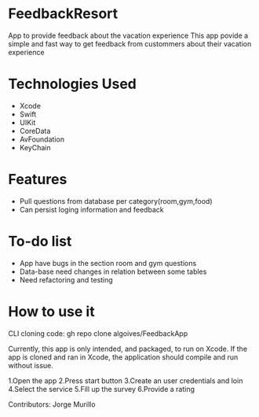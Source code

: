 
<h1>FeedbackResort</h1>
App to provide feedback about the vacation experience 
This app povide a simple and fast way to get feedback from custommers about their vacation experience

<h1>Technologies Used</h1>

<ul>
  <li>Xcode</li>
  <li>Swift</li>
  <li>UIKit</li>
  <li>CoreData</li>
  <li>AvFoundation</li>
  <li>KeyChain</li>
  </ul>

<h1>Features</h1>
<ul>
  <li>Pull questions from database per category(room,gym,food)</li>
  <li>Can persist loging information and feedback</li>
</ul>

 <h1>To-do list</h1>
 <ul>
  <li>App have bugs in the section room and gym questions </li>
  <li>Data-base need changes in relation between some tables</li>
  <li>Need refactoring and testing </li>
  </Ul>
  
<h1>How to use it</h1>

CLI cloning code: gh repo clone algoives/FeedbackApp

Currently, this app is only intended, and packaged, to run on Xcode. If the app is cloned and ran in Xcode, the application should compile and run without issue.


1.Open the app
2.Press start button 
3.Create an user credentials and loin
4.Select the service
5.Fill up the survey
6.Provide a rating

<p>Contributors: Jorge Murillo</p>
